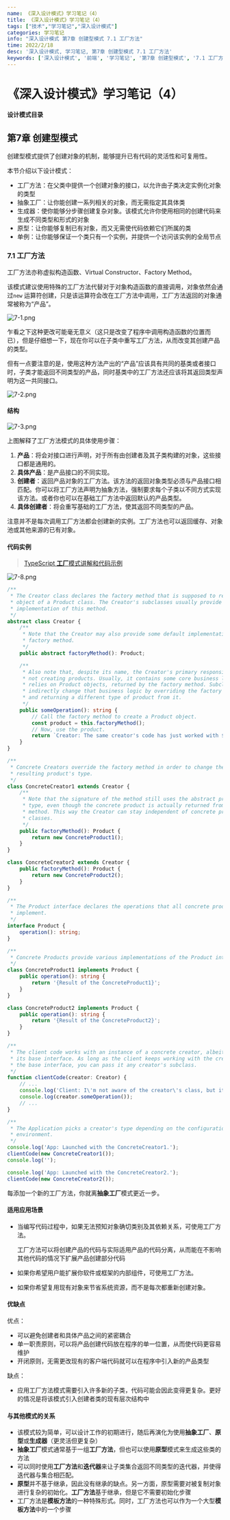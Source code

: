 ```yaml
---
name: 《深入设计模式》学习笔记（4）
title: 《深入设计模式》学习笔记（4）
tags: ["技术","学习笔记","深入设计模式"]
categories: 学习笔记
info: "深入设计模式 第7章 创建型模式 7.1 工厂方法"
time: 2022/2/18
desc: '深入设计模式, 学习笔记, 第7章 创建型模式 7.1 工厂方法'
keywords: ['深入设计模式', '前端', '学习笔记', '第7章 创建型模式', '7.1 工厂方法']
---
```


# 《深入设计模式》学习笔记（4）

**设计模式目录**

## 第7章 创建型模式

创建型模式提供了创建对象的机制，能够提升已有代码的灵活性和可复用性。

本节介绍以下设计模式：

- 工厂方法：在父类中提供一个创建对象的接口，以允许由子类决定实例化对象的类型
- 抽象工厂：让你能创建一系列相关的对象，而无需指定其具体类
- 生成器：使你能够分步骤创建复杂对象。该模式允许你使用相同的创建代码来生成不同类型和形式的对象
- 原型：让你能够复制已有对象，而又无需使代码依赖它们所属的类
- 单例：让你能够保证一个类只有一个实例，并提供一个访问该实例的全局节点

### 7.1 工厂方法

工厂方法亦称虚拟构造函数、Virtual Constructor、Factory Method。

该模式建议使用特殊的工厂方法代替对于对象构造函数的直接调用，对象依然会通过`new` 运算符创建，只是该运算符会改在工厂方法中调用，工厂方法返回的对象通常被称为“产品”。

![7-1.png](./images/7-1.png)

乍看之下这种更改可能毫无意义（这只是改变了程序中调用构造函数的位置而已），但是仔细想一下，现在你可以在子类中重写工厂方法，从而改变其创建产品的类型。

但有一点要注意的是，使用这种方法产出的“产品”应该具有共同的基类或者接口时，子类才能返回不同类型的产品，同时基类中的工厂方法还应该将其返回类型声明为这一共同接口。

![7-2.png](./images/7-2.png)

#### 结构

![7-3.png](./images/7-3.png)

上图解释了工厂方法模式的具体使用步骤：

1. **产品**：将会对接口进行声明，对于所有由创建者及其子类构建的对象，这些接口都是通用的。
2. **具体产品**：是产品接口的不同实现。
3. **创建者**：返回产品对象的工厂方法。该方法的返回对象类型必须与产品接口相匹配。你可以将工厂方法声明为抽象方法，强制要求每个子类以不同方式实现该方法。或者你也可以在基础工厂方法中返回默认的产品类型。
4. **具体创建者**：将会重写基础的工厂方法，使其返回不同类型的产品。

注意并不是每次调用工厂方法都会创建新的实例。工厂方法也可以返回缓存、对象池或其他来源的已有对象。

#### 代码实例

> [TypeScript **工厂**模式讲解和代码示例](https://refactoringguru.cn/design-patterns/factory-method/typescript/example#lang-features)

![7-8.png](./images/7-8.png)

```typescript
/**
 * The Creator class declares the factory method that is supposed to return an
 * object of a Product class. The Creator's subclasses usually provide the
 * implementation of this method.
 */
abstract class Creator {
    /**
     * Note that the Creator may also provide some default implementation of the
     * factory method.
     */
    public abstract factoryMethod(): Product;

    /**
     * Also note that, despite its name, the Creator's primary responsibility is
     * not creating products. Usually, it contains some core business logic that
     * relies on Product objects, returned by the factory method. Subclasses can
     * indirectly change that business logic by overriding the factory method
     * and returning a different type of product from it.
     */
    public someOperation(): string {
        // Call the factory method to create a Product object.
        const product = this.factoryMethod();
        // Now, use the product.
        return `Creator: The same creator's code has just worked with ${product.operation()}`;
    }
}

/**
 * Concrete Creators override the factory method in order to change the
 * resulting product's type.
 */
class ConcreteCreator1 extends Creator {
    /**
     * Note that the signature of the method still uses the abstract product
     * type, even though the concrete product is actually returned from the
     * method. This way the Creator can stay independent of concrete product
     * classes.
     */
    public factoryMethod(): Product {
        return new ConcreteProduct1();
    }
}

class ConcreteCreator2 extends Creator {
    public factoryMethod(): Product {
        return new ConcreteProduct2();
    }
}

/**
 * The Product interface declares the operations that all concrete products must
 * implement.
 */
interface Product {
    operation(): string;
}

/**
 * Concrete Products provide various implementations of the Product interface.
 */
class ConcreteProduct1 implements Product {
    public operation(): string {
        return '{Result of the ConcreteProduct1}';
    }
}

class ConcreteProduct2 implements Product {
    public operation(): string {
        return '{Result of the ConcreteProduct2}';
    }
}

/**
 * The client code works with an instance of a concrete creator, albeit through
 * its base interface. As long as the client keeps working with the creator via
 * the base interface, you can pass it any creator's subclass.
 */
function clientCode(creator: Creator) {
    // ...
    console.log('Client: I\'m not aware of the creator\'s class, but it still works.');
    console.log(creator.someOperation());
    // ...
}

/**
 * The Application picks a creator's type depending on the configuration or
 * environment.
 */
console.log('App: Launched with the ConcreteCreator1.');
clientCode(new ConcreteCreator1());
console.log('');

console.log('App: Launched with the ConcreteCreator2.');
clientCode(new ConcreteCreator2());
```

每添加一个新的工厂方法，你就离**抽象工厂**模式更近一步。

#### 适用应用场景

- 当编写代码过程中，如果无法预知对象确切类别及其依赖关系，可使用工厂方法。

  工厂方法可以将创建产品的代码与实际适用产品的代码分离，从而能在不影响其他代码的情况下扩展产品创建部分代码

- 如果你希望用户能扩展你软件或框架的内部组件，可使用工厂方法。

- 如果你希望复用现有对象来节省系统资源，而不是每次都重新创建对象。

#### 优缺点

优点：

- 可以避免创建者和具体产品之间的紧密耦合
- 单一职责原则，可以将产品创建代码放在程序的单一位置，从而使代码更容易维护
- 开闭原则，无需更改现有的客户端代码就可以在程序中引入新的产品类型

缺点：

- 应用工厂方法模式需要引入许多新的子类，代码可能会因此变得更复杂。更好的情况是将该模式引入创建者类的现有层次结构中

#### 与其他模式的关系

- 该模式较为简单，可以设计工作的初期进行，随后再演化为使用**抽象工厂**、**原型**或**生成器**（更灵活但更复杂）
- **抽象工厂**模式通常基于一组**工厂方法**，但也可以使用**原型**模式来生成这些类的方法
- 可以同时使用**工厂方法**和**迭代器**来让子类集合返回不同类型的迭代器，并使得迭代器与集合相匹配。
- **原型**并不基于继承，因此没有继承的缺点。另一方面，原型需要对被复制对象进行复杂的初始化。**工厂方法**基于继承，但是它不需要初始化步骤
- 工厂方法是**模板方法**的一种特殊形式。同时，工厂方法也可以作为一个大型**模板方法**中的一个步骤

